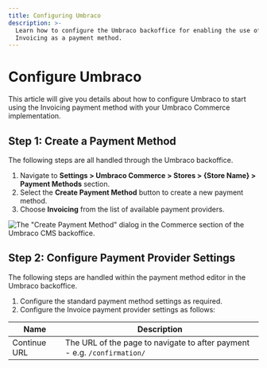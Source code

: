 ```yaml
---
title: Configuring Umbraco
description: >-
  Learn how to configure the Umbraco backoffice for enabling the use of
  Invoicing as a payment method.
---
```


# Configure Umbraco

This article will give you details about how to configure Umbraco to start using the Invoicing payment method with your Umbraco Commerce implementation.

## Step 1: Create a Payment Method

The following steps are all handled through the Umbraco backoffice.

1. Navigate to **Settings > Umbraco Commerce > Stores > {Store Name} > Payment Methods** section.
2. Select the **Create Payment Method** button to create a new payment method.
3. Choose **Invoicing** from the list of available payment providers.

![The "Create Payment Method" dialog in the Commerce section of the Umbraco CMS backoffice.](../media/invoicing/umbraco\_create\_payment\_method.png)

## Step 2: Configure Payment Provider Settings

The following steps are handled within the payment method editor in the Umbraco backoffice.

1. Configure the standard payment method settings as required.
2. Configure the Invoice payment provider settings as follows:

| Name         | Description                                                              |
| ------------ | ------------------------------------------------------------------------ |
| Continue URL | The URL of the page to navigate to after payment - e.g. `/confirmation/` |
